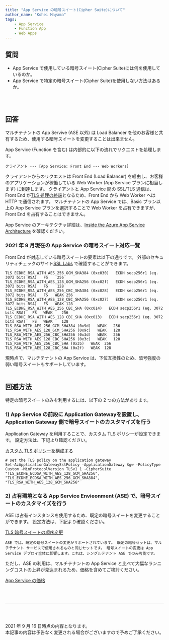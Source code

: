 ```yaml
---
title: "App Service の暗号スイート(Cipher Suite)について"
author_name: "Kohei Mayama"
tags:
    - App Service
    - Function App
    - Web Apps
---
```


## 質問
- App Service で使用している暗号スイート(Cipher Suite)には何を使用しているのか。
- App Service で特定の暗号スイート(Cipher Suite)を使用しない方法はあるか。
<br>
<br>

## 回答
マルチテナントの App Servive (ASE 以外) は Load Balancer を他のお客様と共有するため、使用する暗号スイートを変更することは出来ません。

App Service (Function を含む) は内部的に以下の流れでリクエストを処理します。
```
クライアント --- [App Service: Front End --- Web Workers]
```
クライアントからのリクエストは Front End (Load Balancer) を経由し、お客様のアプリケーションが稼働している Web Worker (App Service プランに相当します) に到達します。
クライアントと App Service 間の SSL/TLS 通信は、Front End が[TLS 処理の終端](https://docs.microsoft.com/ja-jp/azure/app-service/configure-ssl-bindings#handle-tls-termination)となるため、Front End から Web Worker へは HTTP で通信されます。
マルチテナントの App Service では、Basic プラン以上の App Service プランを選択することで Web Worker を占有できますが、Front End を占有することはできません。

App Service のアーキテクチャ詳細は、[Inside the Azure App Service Architecture](https://docs.microsoft.com/en-us/archive/msdn-magazine/2017/february/azure-inside-the-azure-app-service-architecture) を確認ください。


### **2021 年 9 月現在の App Service の暗号スイート対応一覧**
Front End が対応している暗号スイートの要素は以下の通りです。
外部のセキュリティチェックのサイト[SSL Labs](https://www.ssllabs.com/ssltest/) で確認することができます。

```
TLS_ECDHE_RSA_WITH_AES_256_GCM_SHA384 (0xc030)   ECDH secp256r1 (eq. 3072 bits RSA)   FS	256
TLS_ECDHE_RSA_WITH_AES_128_GCM_SHA256 (0xc02f)   ECDH secp256r1 (eq. 3072 bits RSA)   FS	128
TLS_ECDHE_RSA_WITH_AES_256_CBC_SHA384 (0xc028)   ECDH secp256r1 (eq. 3072 bits RSA)   FS   WEAK	256
TLS_ECDHE_RSA_WITH_AES_128_CBC_SHA256 (0xc027)   ECDH secp256r1 (eq. 3072 bits RSA)   FS   WEAK	128
TLS_ECDHE_RSA_WITH_AES_256_CBC_SHA (0xc014)   ECDH secp256r1 (eq. 3072 bits RSA)   FS   WEAK	256
TLS_ECDHE_RSA_WITH_AES_128_CBC_SHA (0xc013)   ECDH secp256r1 (eq. 3072 bits RSA)   FS   WEAK	128
TLS_RSA_WITH_AES_256_GCM_SHA384 (0x9d)   WEAK	256
TLS_RSA_WITH_AES_128_GCM_SHA256 (0x9c)   WEAK	128
TLS_RSA_WITH_AES_256_CBC_SHA256 (0x3d)   WEAK	256
TLS_RSA_WITH_AES_128_CBC_SHA256 (0x3c)   WEAK	128
TLS_RSA_WITH_AES_256_CBC_SHA (0x35)   WEAK	256
TLS_RSA_WITH_AES_128_CBC_SHA (0x2f)   WEAK	128
```

現時点で、マルチテナントの App Service は、下位互換性のため、暗号強度の弱い暗号スイートもサポートしています。
<br>
<br>
## 回避方法
特定の暗号スイートのみを利用するには、以下の 2 つの方法があります。

### **1) App Service の前段に Application Gatewayを設置し、Application Gateway 側で暗号スイートのカスタマイズを行う**
Application Gateway を利用することで、カスタム TLS ポリシーが設定できます。
設定方法は、下記より確認ください。

[カスタム TLS ポリシーを構成する](https://docs.microsoft.com/ja-jp/azure/application-gateway/application-gateway-configure-ssl-policy-powershell#configure-a-custom-tls-policy)

```
# set the TLS policy on the application gateway
Set-AzApplicationGatewaySslPolicy -ApplicationGateway $gw -PolicyType Custom -MinProtocolVersion TLSv1_1 -CipherSuite "TLS_ECDHE_ECDSA_WITH_AES_128_GCM_SHA256", "TLS_ECDHE_ECDSA_WITH_AES_256_GCM_SHA384", "TLS_RSA_WITH_AES_128_GCM_SHA256"
```

### **2) 占有環境となる App Service Envieonment (ASE) で、暗号スイートのカスタマイズを行う**
ASE は占有インスタンスを使用するため、既定の暗号スイートを変更することができます。
設定方法は、下記より確認ください。

[TLS 暗号スイートの順序変更](https://docs.microsoft.com/ja-jp/azure/app-service/environment/app-service-app-service-environment-custom-settings#change-tls-cipher-suite-order)

```
ASE では、既定の暗号スイートの変更がサポートされています。 既定の暗号セットは、マルチテナント サービスで使用されるものと同じセットです。 暗号スイートの変更は App Service デプロイ全体に影響します。これは、シングルテナント ASE でのみ可能です。 
```

ただし、ASE の利用は、マルチテナントの App Service と比べて大幅なランニングコストの上昇が見込まれるため、価格を含めてご検討ください。

[App Service の価格](https://azure.microsoft.com/ja-jp/pricing/details/app-service/windows/)

<br>
<br>

---

<br>
<br>

2021 年 9 月 16 日時点の内容となります。<br>
本記事の内容は予告なく変更される場合がございますので予めご了承ください。

<br>
<br>
